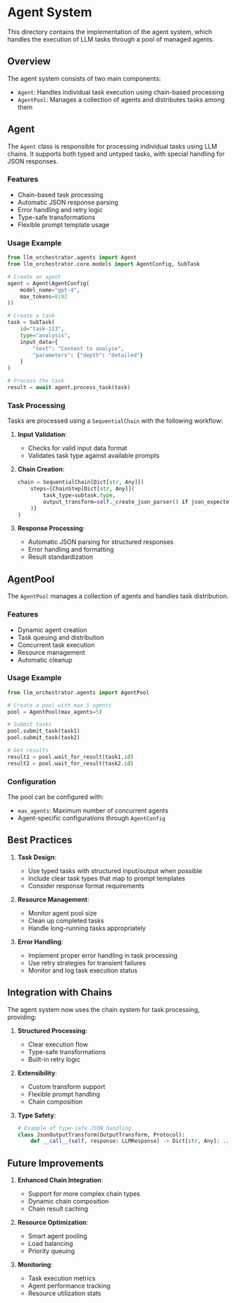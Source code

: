# Agent System

This directory contains the implementation of the agent system, which handles the execution of LLM tasks through a pool of managed agents.

## Overview

The agent system consists of two main components:
- `Agent`: Handles individual task execution using chain-based processing
- `AgentPool`: Manages a collection of agents and distributes tasks among them

## Agent

The `Agent` class is responsible for processing individual tasks using LLM chains. It supports both typed and untyped tasks, with special handling for JSON responses.

### Features

- Chain-based task processing
- Automatic JSON response parsing
- Error handling and retry logic
- Type-safe transformations
- Flexible prompt template usage

### Usage Example

```python
from llm_orchestrator.agents import Agent
from llm_orchestrator.core.models import AgentConfig, SubTask

# Create an agent
agent = Agent(AgentConfig(
    model_name="gpt-4",
    max_tokens=8192
))

# Create a task
task = SubTask(
    id="task-123",
    type="analysis",
    input_data={
        "text": "Content to analyze",
        "parameters": {"depth": "detailed"}
    }
)

# Process the task
result = await agent.process_task(task)
```

### Task Processing

Tasks are processed using a `SequentialChain` with the following workflow:

1. **Input Validation**:
   - Checks for valid input data format
   - Validates task type against available prompts

2. **Chain Creation**:
   ```python
   chain = SequentialChain[Dict[str, Any]](
       steps=[ChainStep[Dict[str, Any]](
           task_type=subtask.type,
           output_transform=self._create_json_parser() if json_expected else None
       )]
   )
   ```

3. **Response Processing**:
   - Automatic JSON parsing for structured responses
   - Error handling and formatting
   - Result standardization

## AgentPool

The `AgentPool` manages a collection of agents and handles task distribution.

### Features

- Dynamic agent creation
- Task queuing and distribution
- Concurrent task execution
- Resource management
- Automatic cleanup

### Usage Example

```python
from llm_orchestrator.agents import AgentPool

# Create a pool with max 5 agents
pool = AgentPool(max_agents=5)

# Submit tasks
pool.submit_task(task1)
pool.submit_task(task2)

# Get results
result1 = pool.wait_for_result(task1.id)
result2 = pool.wait_for_result(task2.id)
```

### Configuration

The pool can be configured with:
- `max_agents`: Maximum number of concurrent agents
- Agent-specific configurations through `AgentConfig`

## Best Practices

1. **Task Design**:
   - Use typed tasks with structured input/output when possible
   - Include clear task types that map to prompt templates
   - Consider response format requirements

2. **Resource Management**:
   - Monitor agent pool size
   - Clean up completed tasks
   - Handle long-running tasks appropriately

3. **Error Handling**:
   - Implement proper error handling in task processing
   - Use retry strategies for transient failures
   - Monitor and log task execution status

## Integration with Chains

The agent system now uses the chain system for task processing, providing:

1. **Structured Processing**:
   - Clear execution flow
   - Type-safe transformations
   - Built-in retry logic

2. **Extensibility**:
   - Custom transform support
   - Flexible prompt handling
   - Chain composition

3. **Type Safety**:
   ```python
   # Example of type-safe JSON handling
   class JsonOutputTransform(OutputTransform, Protocol):
       def __call__(self, response: LLMResponse) -> Dict[str, Any]: ...
   ```

## Future Improvements

1. **Enhanced Chain Integration**:
   - Support for more complex chain types
   - Dynamic chain composition
   - Chain result caching

2. **Resource Optimization**:
   - Smart agent pooling
   - Load balancing
   - Priority queuing

3. **Monitoring**:
   - Task execution metrics
   - Agent performance tracking
   - Resource utilization stats 